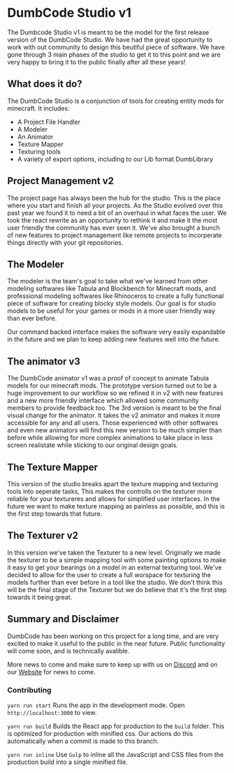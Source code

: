 # DumbCode Studio v1

The Dumbcode Studio v1 is meant to be the model for the first release version of the DumbCode Studio. We have had the great opportunity to work with out community to design this beutiful piece of software. We have gone through 3 main phases of the studio to get it to this point and we are very happy to bring it to the public finally after all these years!

## What does it do?

The DumbCode Studio is a conjunction of tools for creating entity mods for minecraft. It includes:
- A Project File Handler
- A Modeler
- An Animator
- Texture Mapper
- Texturing tools
- A variety of export options, including to our Lib format DumbLibrary

## Project Management v2

The project page has always been the hub for the studio. This is the place where you start and finish all your projects. As the Studio evolved over this past year we found it to need a bit of an overhaul in what faces the user. We took the react rewrite as an opportunity to rethink it and make it the most user friendly the community has ever seen it. We've also brought a bunch of new features to project management like remote projects to incorperate things directly with your git repositories.

## The Modeler

The modeler is the team's goal to take what we've learned from other modeling softwares like Tabula and Blockbench for Minecraft mods, and professional modeling softwares like Rhinoceros to create a fully functional piece of software for creating blocky style models. Our goal is for studio models to be useful for your games or mods in a more user friendly way than ever before.

Our command backed interface makes the software very easily expandable in the future and we plan to keep adding new features well into the future.

## The animator v3

The DumbCode animator v1 was a proof of concept to animate Tabula models for our minecraft mods. The prototype version turned out to be a huge improvement to our workflow so we refined it in v2 with new features and a new more friendly interface which allowed some community members to provide feedback too. The 3rd version is meant to be the final visual change for the animator. It takes the v2 animator and makes it more accessible for any and all users. Those experienced with other softwares and even new animators will find this new version to be much simpler than before while allowing for more complex animations to take place in less screen realistate while sticking to our original design goals.

## The Texture Mapper

This version of the studio breaks apart the texture mapping and texturing tools into seperate tasks, This makes the controlls on the texturer more reliable for your textureres and allows for simplified user interfaces. In the future we want to make texture mapping as painless as possible, and this is the first step towards that future.

## The Texturer v2

In this version we've taken the Texturer to a new level. Originally we made the texturer to be a simple mapping tool with some painting options to make it easy to get your bearings on a model in an external texturing tool. We've decided to allow for the user to create a full worspace for texturing the models further than ever before in a tool like the studio. We don't think this will be the final stage of the Texturer but we do believe that it's the first step towards it being great.

## Summary and Disclaimer

DumbCode has been working on this project for a long time, and are very excited to make it useful to the public in the near future. Public functionality will come soon, and is technically avalible.

More news to come and make sure to keep up with us on [Discord](https://www.dumbcode.net/discord) and on our [Website](https://www.dumbcode.net/) for news to come.

### Contributing

`yarn run start` Runs the app in the development mode.
Open `http://localhost:3000` to view.

`yarn run build` Builds the React app for production to the `build` folder. 
This is optimized for production with minified css. Our actions do this automatically when a commit is made to this branch.

`yarn run inline` Use `Gulp` to inline all the JavaScript and CSS files from the production build into a single minified file.
